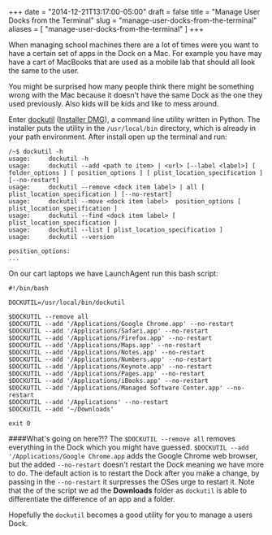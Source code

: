 +++
date = "2014-12-21T13:17:00-05:00"
draft = false
title = "Manage User Docks from the Terminal"
slug = "manage-user-docks-from-the-terminal"
aliases = [
	"manage-user-docks-from-the-terminal"
]
+++

When managing school machines there are a lot of times were you want to have a certain set of apps in the Dock on a Mac. For example you have may have a cart of MacBooks that are used as a mobile lab that should all look the same to the user.

You might be surprised how many people think there might be something wrong with the Mac because it doesn't have the same Dock as the one they used previously.  Also kids will be kids and like to mess around.

Enter [dockutil](https://github.com/kcrawford/dockutil) ([Installer DMG](http://tech.napoleonareaschools.org/wp-content/uploads/2015/01/dockutil-2.0.2.dmg)), a command line utility written in Python.  The installer puts the utility in the ``/usr/local/bin`` directory, which is already in your path environment.  After install open up the terminal and run:

```
/~$ dockutil -h
usage:     dockutil -h
usage:     dockutil --add <path to item> | <url> [--label <label>] [ folder_options ] [ position_options ] [ plist_location_specification ] [--no-restart]
usage:     dockutil --remove <dock item label> | all [ plist_location_specification ] [--no-restart]
usage:     dockutil --move <dock item label>  position_options [ plist_location_specification ]
usage:     dockutil --find <dock item label> [ plist_location_specification ]
usage:     dockutil --list [ plist_location_specification ]
usage:     dockutil --version

position_options:
...
```

On our cart laptops we have LaunchAgent run this bash script:
```
#!/bin/bash

DOCKUTIL=/usr/local/bin/dockutil

$DOCKUTIL --remove all
$DOCKUTIL --add '/Applications/Google Chrome.app' --no-restart
$DOCKUTIL --add '/Applications/Safari.app' --no-restart
$DOCKUTIL --add '/Applications/Firefox.app' --no-restart
$DOCKUTIL --add '/Applications/Maps.app' --no-restart
$DOCKUTIL --add '/Applications/Notes.app' --no-restart
$DOCKUTIL --add '/Applications/Numbers.app' --no-restart
$DOCKUTIL --add '/Applications/Keynote.app' --no-restart
$DOCKUTIL --add '/Applications/Pages.app' --no-restart
$DOCKUTIL --add '/Applications/iBooks.app' --no-restart
$DOCKUTIL --add '/Applications/Managed Software Center.app' --no-restart
$DOCKUTIL --add '/Applications' --no-restart
$DOCKUTIL --add '~/Downloads'

exit 0
```

####What's going on here?!?
The ``$DOCKUTIL --remove all`` removes everything in the Dock which you might have guessed. ``$DOCKUTIL --add '/Applications/Google Chrome.app`` adds the Google Chrome web browser, but the added ``--no-restart`` doesn't restart the Dock meaning we have more to do. The default action is to restart the Dock after you make a change, by passing in the ``--no-restart`` it surpresses the OSes urge to restart it. Note that the of the script we ad the __Downloads__ folder as ``dockutil`` is able to differentiate the difference of an app and a folder.  

Hopefully the ``dockutil`` becomes a good utility for you to manage a users Dock.
